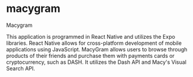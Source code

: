 # macygram
Macygram

This application is programmed in React Native and utilizes the Expo libraries.
React Native allows for cross-platform development of mobile applications using JavaScript.
MacyGram allows users to browse through products of their friends and purchase them with payments cards or cryptocurrency, such as DASH.
It utilizes the Dash API and Macy's Visual Search API.
